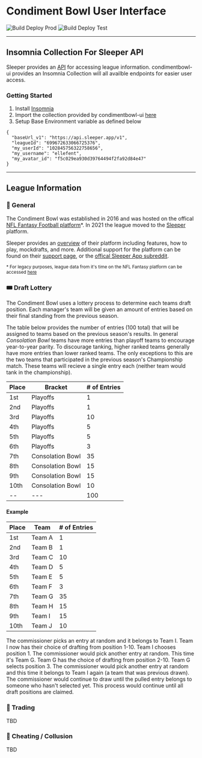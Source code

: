 # Condiment Bowl User Interface
![Build Deploy Prod](https://github.com/condimentbowl/condimentbowl-ui/actions/workflows/build-deploy-prod.yml//badge.svg)
![Build Deploy Test](https://github.com/condimentbowl/condimentbowl-ui/actions/workflows/build-deploy-test.yml//badge.svg)

---
## Insomnia Collection For Sleeper API

Sleeper provides an [API][sleeper-api] for accessing league information. condimentbowl-ui provides an Insomnia Collection will all availble endpoints for easier user access.

### Getting Started
1. Install [Insomnia][insomnia]
2. Import the collection provided by condimentbowl-ui [here][insomnia-collection]
3. Setup Base Environment variable as defined below

```
{
  "baseUrl_v1": "https://api.sleeper.app/v1",
  "leagueId": "699672633066725376",
  "my_userId": "102845756322758656",
  "my_username": "ellefent",
  "my_avatar_id": "f5c029ea930d39764494f2fa92d84e47"
}
```
---

## League Information

### 🏈 General
The Condiment Bowl was established in 2016 and was hosted on the offical [NFL Fantasy Football platform][nfl-fantasy]*. In 2021 the league moved to the [Sleeper][sleeper-main] platform.

Sleeper provides an [overview][sleeper-fantasy-overview] of their platform including features, how to play, mockdrafts, and more. Additional support for the platform can be found on their [support page][sleeper-support-page], or the [offical Sleeper App subreddit][sleeper-subreddit].

<sub>* For legacy purposes, league data from it's time on the NFL Fantasy platform can be accessed [here][nfl-cb]</sub>


### 🎟️ Draft Lottery

The Condiment Bowl uses a lottery process to determine each teams draft position. Each manager's team will be given an amount of entries based on their final standing from the previous season.

The table below provides the number of entries (100 total) that will be assigned to teams based on the previous season's results. In general _Consolation Bowl_ teams have more entries than playoff teams to encourage year-to-year parity. To discourage tanking, higher ranked teams generally have more entries than lower ranked teams. The only exceptions to this are the two teams that participated in the previous season's Championship match. These teams will recieve a single entry each (neither team would tank in the championship).

Place | Bracket          | # of Entries
--    | --               | --
1st   | Playoffs         | 1
2nd   | Playoffs         | 1
3rd   | Playoffs         | 10
4th   | Playoffs         | 5
5th   | Playoffs         | 5
6th   | Playoffs         | 3
7th   | Consolation Bowl | 35
8th   | Consolation Bowl | 15
9th   | Consolation Bowl | 15
10th  | Consolation Bowl | 10
--    |     ---          | 100

#### Example

Place | Team   | # of Entries
--    | --     | --
1st   | Team A | 1
2nd   | Team B | 1
3rd   | Team C | 10
4th   | Team D | 5
5th   | Team E | 5
6th   | Team F | 3
7th   | Team G | 35
8th   | Team H | 15
9th   | Team I | 15
10th  | Team J | 10

The commissioner picks an entry at random and it belongs to Team I. Team I now has their choice of drafting from position 1-10. Team I chooses position 1. The commissioner would pick another entry at random. This time it's Team G. Team G has the choice of drafting from position 2-10. Team G selects position 3. The commissioner would pick another entry at random and this time it belongs to Team I again (a team that was previous drawn). The commissioner would continue to draw until the pulled entry belongs to someone who hasn't selected yet. This process would continue until all draft positions are claimed.

### 🔁 Trading
TBD

### 🚨 Cheating / Collusion
TBD

<!-- Links -->
[nfl-fantasy]: https://fantasy.nfl.com/
[nfl-cb]: https://fantasy.nfl.com/league/4129306
[sleeper-main]:https://sleeper.app/
[sleeper-fantasy-overview]: https://sleeper.app/fantasy-football
[sleeper-support-page]: https://support.sleeper.app/en/
[sleeper-subreddit]: https://www.reddit.com/r/SleeperApp/
[fantasy-football-subreddit]: https://www.reddit.com/r/fantasyfootball/
[insomnia]: https://insomnia.rest/
[insomnia-collection]: https://github.com/condimentbowl/condimentbowl-ui/blob/master/sleeperAPICollection/Insomnia_collection.json
[sleeper-api]: https://docs.sleeper.app/